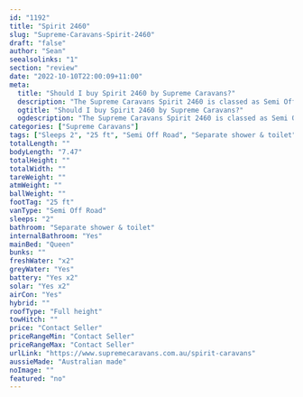 ```yaml
---
id: "1192"
title: "Spirit 2460"
slug: "Supreme-Caravans-Spirit-2460"
draft: "false"
author: "Sean"
seealsolinks: "1"
section: "review"
date: "2022-10-10T22:00:09+11:00"
meta:
  title: "Should I buy Spirit 2460 by Supreme Caravans?"
  description: "The Supreme Caravans Spirit 2460 is classed as Semi Off Road, and sleeps 2 people. It is Australian made and comes in at 25 ft. It generally has Separate shower & toilet."
  ogtitle: "Should I buy Spirit 2460 by Supreme Caravans?"
  ogdescription: "The Supreme Caravans Spirit 2460 is classed as Semi Off Road, and sleeps 2 people. It is Australian made and comes in at 25 ft. It generally has Separate shower & toilet."
categories: ["Supreme Caravans"]
tags: ["Sleeps 2", "25 ft", "Semi Off Road", "Separate shower & toilet", "Full height", "Price Unknown", "Australian made"]
totalLength: ""
bodyLength: "7.47"
totalHeight: ""
totalWidth: ""
tareWeight: ""
atmWeight: ""
ballWeight: ""
footTag: "25 ft"
vanType: "Semi Off Road"
sleeps: "2"
bathroom: "Separate shower & toilet"
internalBathroom: "Yes"
mainBed: "Queen"
bunks: ""
freshWater: "x2"
greyWater: "Yes"
battery: "Yes x2"
solar: "Yes x2"
airCon: "Yes"
hybrid: ""
roofType: "Full height"
towHitch: ""
price: "Contact Seller"
priceRangeMin: "Contact Seller"
priceRangeMax: "Contact Seller"
urlLink: "https://www.supremecaravans.com.au/spirit-caravans"
aussieMade: "Australian made"
noImage: ""
featured: "no"
---
```

